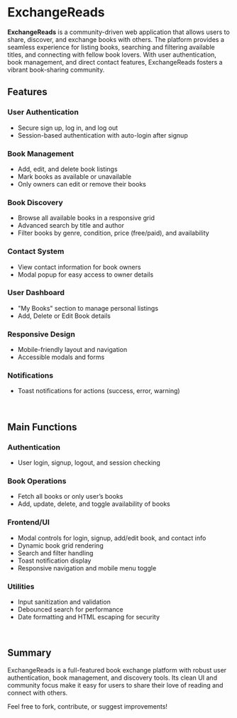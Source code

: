# ExchangeReads
**ExchangeReads** is a community-driven web application that allows users to share, discover, and exchange books with others. The platform provides a seamless experience for listing books, searching and filtering available titles, and connecting with fellow book lovers. With user authentication, book management, and direct contact features, ExchangeReads fosters a vibrant book-sharing community.
<br> 

## Features

### User Authentication
- Secure sign up, log in, and log out
- Session-based authentication with auto-login after signup

### Book Management

- Add, edit, and delete book listings
- Mark books as available or unavailable
- Only owners can edit or remove their books

### Book Discovery

- Browse all available books in a responsive grid
- Advanced search by title and author
- Filter books by genre, condition, price (free/paid), and availability

### Contact System

- View contact information for book owners
- Modal popup for easy access to owner details

### User Dashboard

- "My Books" section to manage personal listings
- Add, Delete or Edit Book details

### Responsive Design

- Mobile-friendly layout and navigation
- Accessible modals and forms

### Notifications

- Toast notifications for actions (success, error, warning)
<br> 


## Main Functions

### Authentication

- User login, signup, logout, and session checking

### Book Operations

- Fetch all books or only user’s books
- Add, update, delete, and toggle availability of books

### Frontend/UI

- Modal controls for login, signup, add/edit book, and contact info
- Dynamic book grid rendering
- Search and filter handling
- Toast notification display
- Responsive navigation and mobile menu toggle

### Utilities

- Input sanitization and validation
- Debounced search for performance
- Date formatting and HTML escaping for security
<br> 


## Summary
ExchangeReads is a full-featured book exchange platform with robust user authentication, book management, and discovery tools. Its clean UI and community focus make it easy for users to share their love of reading and connect with others.

Feel free to fork, contribute, or suggest improvements!
